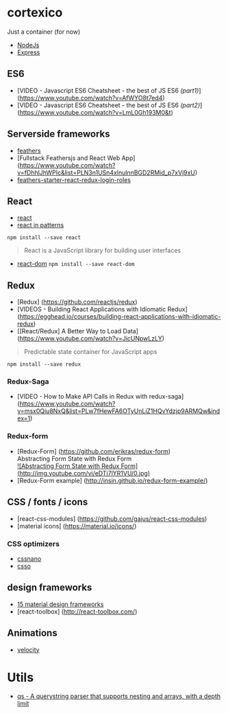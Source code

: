 

# cortexico
Just a container (for now)

* [NodeJs](https://nodejs.org)
* [Express](http://expressjs.com/)

## ES6    
* [VIDEO - Javascript ES6 Cheatsheet - the best of JS ES6 *(part1)*] (https://www.youtube.com/watch?v=AfWYO8t7ed4)
* [VIDEO - Javascript ES6 Cheatsheet - the best of JS ES6 *(part2)*] (https://www.youtube.com/watch?v=LmL0Gh193M0&t)



## Serverside frameworks
* [feathers](http://feathersjs.com/)
* [Fullstack Feathersjs and React Web App] (https://www.youtube.com/watch?v=fDhhlJhWPIc&list=PLN3n1USn4xlnulnnBGD2RMid_p7xVj9xU)
* [feathers-starter-react-redux-login-roles](https://github.com/eddyystop/feathers-starter-react-redux-login-roles)


## React
* [react](https://github.com/facebook/react)   
* [react in patterns](https://github.com/krasimir/react-in-patterns)

`npm install --save react`

>  React is a JavaScript library for building user interfaces

* [react-dom](https://www.npmjs.com/package/react-dom)
`npm install --save react-dom`


## Redux

* [Redux] (https://github.com/reactjs/redux)
* [VIDEOS - Building React Applications with Idiomatic Redux] (https://egghead.io/courses/building-react-applications-with-idiomatic-redux)
* [[React/Redux] A Better Way to Load Data] (https://www.youtube.com/watch?v=JicUNpwLzLY)

>  Predictable state container for JavaScript apps

`npm install --save redux`

### Redux-Saga
* [VIDEO - How to Make API Calls in Redux with redux-saga] (https://www.youtube.com/watch?v=msx0Qiu8NxQ&list=PLw7fHewFA6OTyUnLiZ1HQvYdzjp9ARMQw&index=1)


### Redux-form
* [Redux-Form] (https://github.com/erikras/redux-form)    
  Abstracting Form State with Redux Form    
  [![Abstracting Form State with Redux Form] (http://img.youtube.com/vi/eDTi7lYR1VU/0.jpg)](http://www.youtube.com/watch?v=eDTi7lYR1VU "Abstracting Form State with Redux Form")    
* [Redux-Form example] (http://insin.github.io/redux-form-example/)

## CSS / fonts / icons
* [react-css-modules] (https://github.com/gajus/react-css-modules)    
* [material icons] (https://material.io/icons/)   

### CSS optimizers

* [cssnano](https://github.com/ben-eb/cssnano)
* [csso](https://github.com/css/csso)


## design frameworks
* [15 material design frameworks](http://tutorialzine.com/2016/03/the-15-best-material-design-frameworks-and-libraries/)
* [react-toolbox] (http://react-toolbox.com/)

## Animations
* [velocity](https://www.npmjs.com/package/velocity-react)

# Utils
* [qs - A querystring parser that supports nesting and arrays, with a depth limit](https://www.npmjs.com/package/qs)
